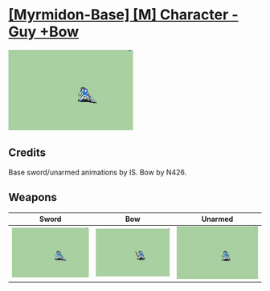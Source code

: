 # [\[Myrmidon-Base\] \[M\] Character - Guy +Bow](./%5BMyrmidon-Base%5D%20%5BM%5D%20Character%20-%20Guy%20+Bow)

<img src="./1.%20Sword/Sword_000.png" alt="[Myrmidon-Base] [M] Character - Guy +Bow standing" />

## Credits

Base sword/unarmed animations by IS.
Bow by N426.

## Weapons


|Sword |Bow |Unarmed |
|  :---: | :---: | :---: |
| <img alt="Sword animation" src="./1.%20Sword/Sword.gif" /> | <img alt="Bow animation" src="./5.%20Bow/Bow.gif" /> | <img alt="Unarmed animation" src="./8.%20Unarmed/Unarmed.gif" /> |
